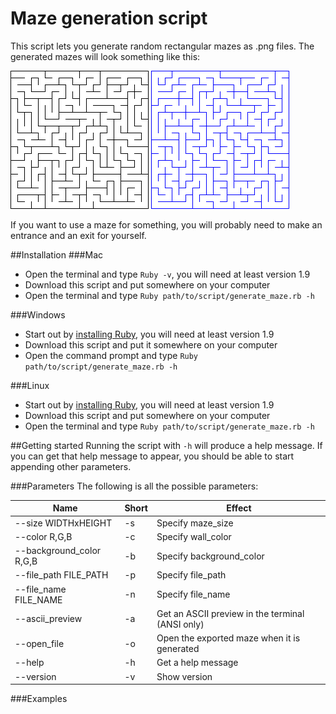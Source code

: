 # Maze generation script

This script lets you generate random rectangular mazes as .png files. The generated mazes will look something like this:

![maze 1](https://github.com/emilbonnek/generate_maze/blob/master/mazes/1.png)
![maze 2](https://github.com/emilbonnek/generate_maze/blob/master/mazes/2.png)

If you want to use a maze for something, you will probably need to make an entrance and an exit for yourself.

##Installation
###Mac
*   Open the terminal and type `Ruby -v`, you will need at least version 1.9
*   Download this script and put somewhere on your computer
*   Open the terminal and type `Ruby path/to/script/generate_maze.rb -h`

###Windows
*   Start out by [installing Ruby](http://rubyinstaller.org/), you will need at least version 1.9
*   Download this script and put it somewhere on your computer
*   Open the command prompt and type `Ruby path/to/script/generate_maze.rb -h`

###Linux
*   Start out by [installing Ruby](https://www.ruby-lang.org/en/documentation/installation/), you will need at least version 1.9
*   Download this script and put somewhere on your computer
*   Open the terminal and type `Ruby path/to/script/generate_maze.rb -h`

##Getting started
Running the script with `-h` will produce a help message. If you can get that help message to appear, you should be able to start appending other parameters. 

###Parameters
The following is all the possible parameters:

| Name                     | Short | Effect                                           |
|--------------------------|-------|--------------------------------------------------|
| --size WIDTHxHEIGHT      | -s    | Specify maze_size                                |
| --color R,G,B            | -c    | Specify wall_color                               |
| --background_color R,G,B | -b    | Specify background_color                         |
| --file_path FILE_PATH    | -p    | Specify file_path                                |
| --file_name FILE_NAME    | -n    | Specify file_name                                |
| --ascii_preview          | -a    | Get an ASCII preview in the terminal (ANSI only) |
| --open_file              | -o    | Open the exported maze when it is generated      |
| --help                   | -h    | Get a help message                               |
| --version                | -v    | Show version                                     |

###Examples



